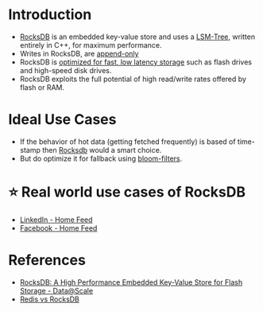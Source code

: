 
# Introduction
- [RocksDB](http://rocksdb.org/) is an embedded key-value store and uses a [LSM-Tree](../../DataStructuresUsedInDB/LSMTree.md), written entirely in C++, for maximum performance.
- Writes in RocksDB, are [append-only](../../DataStructuresUsedInDB/AppendOnlyProperty.md)
- RocksDB is [optimized for fast, low latency storage](../../../7_PropertiesDistributedSystem/Scalability/LatencyThroughput.md) such as flash drives and high-speed disk drives. 
- RocksDB exploits the full potential of high read/write rates offered by flash or RAM.

# Ideal Use Cases
- If the behavior of hot data (getting fetched frequently) is based of time-stamp then [Rocksdb]() would a smart choice.
- But do optimize it for fallback using [bloom-filters](../../DataStructuresUsedInDB/LSMTree.md).

# :star: Real world use cases of RocksDB
- [LinkedIn - Home Feed](../../../1_TechStacks/LinkedInTechStack.md)
- [Facebook - Home Feed](../../../1_TechStacks/FacebookTechStack.md)

# References
- [RocksDB: A High Performance Embedded Key-Value Store for Flash Storage - Data@Scale](https://www.youtube.com/watch?v=V_C-T5S-w8g)
- [Redis vs RocksDB](https://stackoverflow.com/questions/31831706/redis-vs-rocksdb)